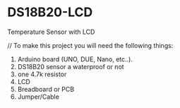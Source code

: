 # DS18B20-LCD
Temperature Sensor with LCD

// To make this project you will need the following things:
1. Arduino board (UNO, DUE, Nano, etc..).
2. DS18B20 sensor a waterproof or not 
3. one 4.7k resistor
4. LCD
5. Breadboard or PCB
6. Jumper/Cable
